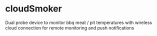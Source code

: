 # cloudSmoker
Dual probe device to monitor bbq meat / pit temperatures with wireless cloud connection for remote monitoring and push notifications
